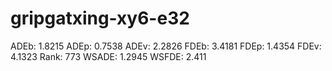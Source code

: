 # gripgatxing-xy6-e32

ADEb: 1.8215
ADEp: 0.7538
ADEv: 2.2826
FDEb: 3.4181
FDEp: 1.4354
FDEv: 4.1323
Rank: 773
WSADE: 1.2945
WSFDE: 2.411